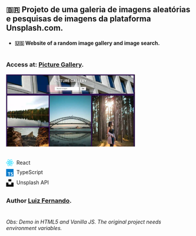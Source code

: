 ## 🇧🇷 Projeto de uma galeria de imagens aleatórias e pesquisas de imagens da plataforma Unsplash.com.

- #### 🇺🇸 Website of a random image gallery and image search.

#

### Access at: [Picture Gallery](https://picture-gallery-gray.vercel.app/).

<img src='./assets/layout.webp' width='350px'/>

<div style='display: flex; gap: 0.5rem; margin-top: 2rem'><img width='20px' src='./assets/react.svg' /> React
</div>
<div style='display: flex; gap: 0.5rem; margin-top: 0.5rem'><img width='20px' src='./assets/typescript.svg' /> TypeScript
</div>
<div style='display: flex; gap: 0.5rem; margin-top: 0.5rem; margin-bottom: 2em'><img width='20px' src='./assets/unsplash.svg' /> Unsplash API
</div>


### Author [Luiz Fernando](https://www.linkedin.com/in/lfoalves/).

#

###### Obs: Demo in HTML5 and Vanilla JS. The original project needs environment variables.
